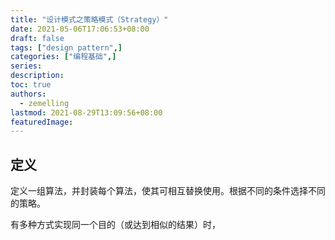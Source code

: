 ```yaml
---
title: "设计模式之策略模式（Strategy）"
date: 2021-05-06T17:06:53+08:00
draft: false
tags: ["design pattern",]
categories: ["编程基础",]
series:
description:
toc: true
authors:
  - zemelling
lastmod: 2021-08-29T13:09:56+08:00
featuredImage:
---
```


## 定义

定义一组算法，并封装每个算法，使其可相互替换使用。根据不同的条件选择不同的策略。

有多种方式实现同一个目的（或达到相似的结果）时，